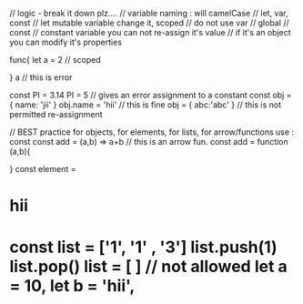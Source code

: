 // logic - break it down plz....
// variable naming : will camelCase 
// let, var, const
// let mutable variable change it, scoped 
// do not use var // global
// const // constant variable you can not re-assign it's value
// if it's an object you can modify it's properties 

func{
    let a = 2 // scoped 

}
a // this is error 


const PI = 3.14
PI = 5 // gives an error assignment to a constant 
const obj = {
    name: 'jii'
}
obj.name = 'hii' // this is fine 
obj = { abc:'abc' } // this is not permitted re-assignment 

// BEST practice 
for objects, for elements, for lists, for arrow/functions use : const
const add = (a,b) => a+b // this is an arrow fun.
const add = function (a,b){

}
const element = <h1>hii<h1>
const list = ['1', '1' , '3'] 
list.push(1)
list.pop() 
list = [ ] // not allowed
let a = 10, let b = 'hii',
